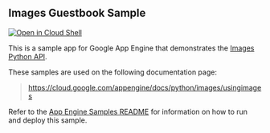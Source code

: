 ## Images Guestbook Sample

[![Open in Cloud Shell][shell_img]][shell_link]

[shell_img]: http://gstatic.com/cloudssh/images/open-btn.png
[shell_link]: https://console.cloud.google.com/cloudshell/open?git_repo=https://github.com/GoogleCloudPlatform/python-docs-samples&page=editor&open_in_editor=appengine/standard/images/guestbook/README.md

This is a sample app for Google App Engine that demonstrates the [Images Python
API](https://cloud.google.com/appengine/docs/python/images/usingimages).

<!-- auto-doc-link -->
These samples are used on the following documentation page:

> https://cloud.google.com/appengine/docs/python/images/usingimages

<!-- end-auto-doc-link -->

Refer to the [App Engine Samples README](../../README.md) for information on how to run and deploy this sample.
